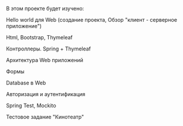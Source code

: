 В этом проекте будет изучено:

Hello world для Web (создание проекта, Обзор "клиент - серверное приложение")

Html, Bootstrap, Thymeleaf

Контроллеры. Spring + Thymeleaf

Архитектура Web приложений

Формы

Database в Web

Авторизация и аутентификация

Spring Test, Mockito

Тестовое задание "Кинотеатр"